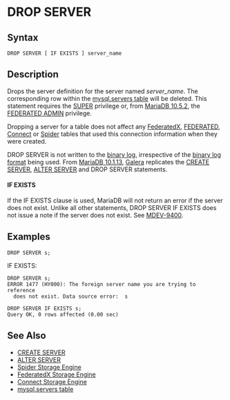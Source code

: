 
# DROP SERVER

## Syntax


```
DROP SERVER [ IF EXISTS ] server_name
```


## Description


Drops the server definition for the server named *server_name*. The
corresponding row within the [mysql.servers table](../../administrative-sql-statements/system-tables/the-mysql-database-tables/mysql-servers-table.md) will be deleted. This statement requires the [SUPER](../../account-management-sql-commands/grant.md#super) privilege or, from [MariaDB 10.5.2](../../../../../../release-notes/mariadb-community-server/release-notes-mariadb-10-5-series/mariadb-1052-release-notes.md), the [FEDERATED ADMIN](../../account-management-sql-commands/grant.md#federated-admin) privilege.


Dropping a server for a table does not affect any [FederatedX](../../../../storage-engines/federatedx-storage-engine/README.md), [FEDERATED](../../../../storage-engines/legacy-storage-engines/federated-storage-engine.md), [Connect](../../../../../../connectors/mariadb-connector-nodejs/connector-nodejs-pipelining.md) or [Spider](../../../../storage-engines/spider/spider-functions/spider_copy_tables.md) tables that used this connection information when they were created.


DROP SERVER is not written to the [binary log](../../../../storage-engines/innodb/binary-log-group-commit-and-innodb-flushing-performance.md), irrespective of
the [binary log format](../../../../../server-management/server-monitoring-logs/binary-log/binary-log-formats.md) being used. From [MariaDB 10.1.13](../../../../../../release-notes/mariadb-community-server/old-releases/release-notes-mariadb-10-1-series/mariadb-10113-release-notes.md), [Galera](../../built-in-functions/special-functions/galera-functions/README.md) replicates the [CREATE SERVER](../create/create-server.md), [ALTER SERVER](../alter/alter-server.md) and DROP SERVER statements.


#### IF EXISTS


If the IF EXISTS clause is used, MariaDB will not return an error if the server does not exist. Unlike all other statements, DROP SERVER IF EXISTS does not issue a note if the server does not exist. See [MDEV-9400](https://jira.mariadb.org/browse/MDEV-9400).


## Examples


```
DROP SERVER s;
```

IF EXISTS:


```
DROP SERVER s;
ERROR 1477 (HY000): The foreign server name you are trying to reference 
  does not exist. Data source error:  s

DROP SERVER IF EXISTS s;
Query OK, 0 rows affected (0.00 sec)
```

## See Also


* [CREATE SERVER](../create/create-server.md)
* [ALTER SERVER](../alter/alter-server.md)
* [Spider Storage Engine](../../../../storage-engines/spider/spider-functions/spider_copy_tables.md)
* [FederatedX Storage Engine](../../../../storage-engines/federatedx-storage-engine/README.md)
* [Connect Storage Engine](../../../../../../connectors/mariadb-connector-nodejs/connector-nodejs-pipelining.md)
* [mysql.servers table](../../administrative-sql-statements/system-tables/the-mysql-database-tables/mysql-servers-table.md)


